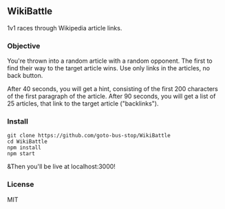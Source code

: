 WikiBattle
----------

1v1 races through Wikipedia article links.

### Objective
You're thrown into a random article with a random opponent. The first to find their way to the target article wins. Use only links in the articles, no back button.

After 40 seconds, you will get a hint, consisting of the first 200 characters of the first paragraph of the article. After 90 seconds, you will get a list of 25 articles, that link to the target article ("backlinks").

### Install

    git clone https://github.com/goto-bus-stop/WikiBattle
    cd WikiBattle
    npm install
    npm start

&Then you'll be live at localhost:3000!

### License
MIT
